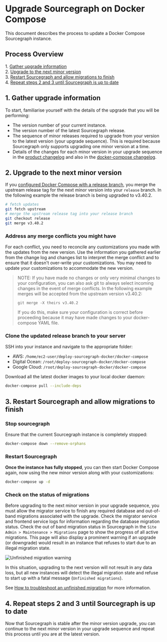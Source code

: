 # Upgrade Sourcegraph on Docker Compose

This document describes the process to update a Docker Compose Sourcegraph instance.

## Process Overview 

1\. [Gather upgrade information](#1-gather-upgrade-information)  
2\. [Upgrade to the next minor version](#2-upgrade-to-the-next-minor-version)  
3\. [Restart Sourcegraph and allow migrations to finish](#3-restart-sourcegraph-and-allow-migrations-to-finish)  
4\. [Repeat steps 2 and 3 until Sourcegraph is up to date](#4-repeat-steps-2-and-3-until-sourcegraph-is-up-to-date)  

## 1. Gather upgrade information

To start, familiarise yourself with the details of the upgrade that you will be performing:

- The version number of your current instance.
- The version number of the latest Sourcegraph release.
- The sequence of minor releases required to upgrade from your version to the latest version (your upgrade sequence). This is required because Sourcegraph only supports upgrading one minor version at a time. 
- Details of the changes for each minor version in your upgrade sequence in the [product changelog](../../changelog.md) and also in the [docker-compose changelog](docker_compose.md). 

## 2. Upgrade to the next minor version

If you [configured Docker Compose with a release branch](../deploy/docker-compose/index.md#configure-a-release-branch), you merge the upstream release tag for the next minor version into your `release` branch. In the following example the release branch is being upgraded to v3.40.2. 

```bash
# fetch updates
git fetch upstream
# merge the upstream release tag into your release branch
git checkout release
git merge v3.40.2
```

### Address any merge conflicts you might have

For each conflict, you need to reconcile any customizations you made with the updates from the new version. Use the information you gathered earlier from the change log and changes list to interpret the merge conflict and to ensure that it doesn't over-write your customizations. You may need to update your customizations to accommodate the new version. 

> NOTE: If you have made no changes or only very minimal changes to your configuration, you can also ask git to always select incoming changes in the event of merge conflicts. In the following example merges will be accepted from the upstream version v3.40.2:
>
> `git merge -X theirs v3.40.2`
>
> If you do this, make sure your configuration is correct before proceeding because it may have made changes to your docker-compose YAML file.

### Clone the updated release branch to your server

SSH into your instance and navigate to the appropriate folder:  
- AWS: `/home/ec2-user/deploy-sourcegraph-docker/docker-compose`  
- Digital Ocean: `/root/deploy-sourcegraph-docker/docker-compose`  
- Google Cloud: `/root/deploy-sourcegraph-docker/docker-compose`  

Download all the latest docker images to your local docker daemon:

```bash
docker-compose pull --include-deps
```
## 3. Restart Sourcegraph and allow migrations to finish

### Stop sourcegraph

Ensure that the current Sourcegraph instance is completely stopped:

```bash
docker-compose down --remove-orphans
```

### Restart Sourcegraph 

**Once the instance has fully stopped**, you can then start Docker Compose again, now using the new minor version along with your customizations:

```bash
docker-compose up -d
```
### Check on the status of migrations

Before upgrading to the next minor version in your upgrade sequence, you must allow the migrator service to finish any required database and out-of-band migrations associated with the upgrade. Check the migrator service and frontend service logs for information regarding the database migration status. Check the out of band migration status in Sourcegraph in the `Site Admin > Maintenance > Migrations` page to show the progress of all active migrations. This page will also display a prominent warning if an upgrade (or downgrade) would result in an instance that refuses to start due to an illegal migration state.

![Unfinished migration warning](https://storage.googleapis.com/sourcegraph-assets/oobmigration-warning.png)

In this situation, upgrading to the next version will not result in any data loss, but all new instances will detect the illegal migration state and refuse to start up with a fatal message (`Unfinished migrations`).

See [How to troubleshoot an unfinished migration](../how-to/unfinished_migration.md) for more information.

## 4. Repeat steps 2 and 3 until Sourcegraph is up to date 

Now that Sourcegraph is stable after the minor version upgrade, you can continue to the next minor version in your upgrade sequence and repeat this process until you are at the latest version. 
